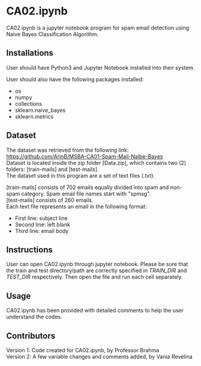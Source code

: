 # CA02.ipynb

CA02.ipynb is a jupyter notebook program for spam email detection using Naive Bayes Classification Algorithm.

## Installations

User should have Python3 and Jupyter Notebook installed into their system.

User should also have the following packages installed:
* os
* numpy
* collections
* sklearn.naive_bayes
* sklearn.metrics

## Dataset

The dataset was retrieved from the following link: https://github.com/ArinB/MSBA-CA01-Spam-Mail-Naibe-Bayes \
Dataset is located inside the zip folder [Data.zip], which contains two (2) folders: [train-mails] and [test-mails].\
The dataset used in this program are a set of text files (.txt). 

[train-mails] consists of 702 emails equally divided into spam and non-spam category. Spam email file names start with "spmsg".\
[test-mails] consists of 260 emails.\
Each text file represents an email in the following format:

* First line: subject line
* Second line: left blank
* Third line: email body

## Instructions

User can open CA02.ipynb through jupyter notebook.
Please be sure that the train and test directory/path are correctly specified in *TRAIN_DIR* and *TEST_DIR* respectively.
Then open the file and run each cell separately.

## Usage

CA02.ipynb has been provided with detailed comments to help the user understand the codes.

## Contributors
Version 1: Code created for CA02.ipynb, by Professor Brahma\
Version 2: A few variable changes and comments added, by Vania Revelina

